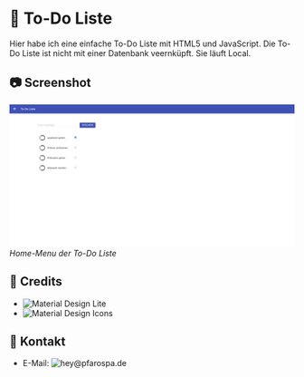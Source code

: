 # 📝 To-Do Liste

Hier habe ich eine einfache To-Do Liste mit HTML5 und JavaScript. Die To-Do Liste ist nicht mit einer Datenbank veernküpft. Sie läuft Local. 

## 📷 Screenshot

![Screenshot 1](screenshots/screenshot1.png)
*Home-Menu der To-Do Liste*


## 📃 Credits

- ![Material Design Lite](https://getmdl.io/)
- ![Material Design Icons](https://fonts.google.com/icons)


## 👤 Kontakt

- E-Mail: ![hey@pfarospa.de](https://mailto:hey@pfarospa.de)
